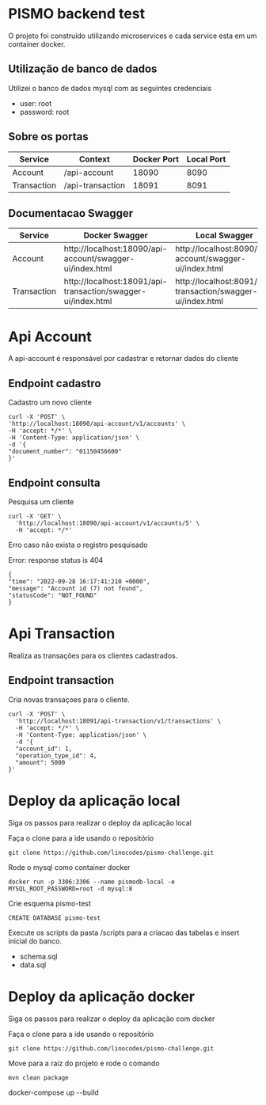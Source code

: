 # PISMO backend test

O projeto foi construído utilizando microservices e cada service esta em um container docker.

## Utilização de banco de dados

Utilizei o banco de dados mysql com as seguintes credenciais

 - user: root
 - password: root

## Sobre os portas

|  Service | Context |  Docker Port | Local Port |
|---|---|---|---|
| Account | /api-account | 18090 | 8090 |
| Transaction | /api-transaction | 18091 | 8091 |

## Documentacao Swagger

|  Service | Docker Swagger | Local Swagger                                                |
|---|----|--------------------------------------------------------------|
| Account |  http://localhost:18090/api-account/swagger-ui/index.html | http://localhost:8090/api-account/swagger-ui/index.html     |   
| Transaction |  http://localhost:18091/api-transaction/swagger-ui/index.html | http://localhost:8091/api-transaction/swagger-ui/index.html  |

# Api Account

A api-account  é responsável por cadastrar e retornar dados do cliente

## Endpoint cadastro

Cadastro um novo cliente

```
curl -X 'POST' \
'http://localhost:18090/api-account/v1/accounts' \
-H 'accept: */*' \
-H 'Content-Type: application/json' \
-d '{
"document_number": "01150456600"
}'
```

## Endpoint consulta

Pesquisa um cliente

```
curl -X 'GET' \
  'http://localhost:18090/api-account/v1/accounts/5' \
  -H 'accept: */*'
```

Erro caso não exista o registro pesquisado

Error: response status is 404

```
{
"time": "2022-09-28 16:17:41:210 +0000",
"message": "Account id (7) not found",
"statusCode": "NOT_FOUND"
}
```

# Api Transaction

Realiza as transações para os clientes cadastrados.

## Endpoint transaction

Cria novas transaçoes para o cliente.


```
curl -X 'POST' \
  'http://localhost:18091/api-transaction/v1/transactions' \
  -H 'accept: */*' \
  -H 'Content-Type: application/json' \
  -d '{
  "account_id": 1,
  "operation_type_id": 4,
  "amount": 5000
}'
```

# Deploy da aplicação local

Siga os passos para realizar o deploy da aplicação local

Faça o clone para a ide usando o repositório

```
git clone https://github.com/linocodes/pismo-challenge.git
```

Rode o mysql como container docker 

```
docker run -p 3306:3306 --name pismodb-local -e MYSQL_ROOT_PASSWORD=root -d mysql:8
``` 
Crie esquema pismo-test

```
CREATE DATABASE pismo-test
```

Execute os scripts da pasta /scripts para a criacao das tabelas e insert inicial do banco.

  - schema.sql
  - data.sql


# Deploy da aplicação docker

Siga os passos para realizar o deploy da aplicação com docker

Faça o clone para a ide usando o repositório

```
git clone https://github.com/linocodes/pismo-challenge.git
```

Move para a raiz do projeto e rode o comando

```
mvn clean package
```

docker-compose up --build
